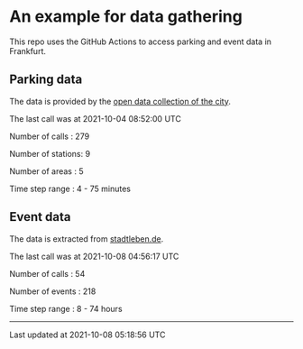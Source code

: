 # An example for data gathering

This repo uses the GitHub Actions to access parking and event data in Frankfurt.

## Parking data
The data is provided by the [open data collection of the city](https://www.offenedaten.frankfurt.de/).

The last call was at 2021-10-04 08:52:00 UTC

Number of calls   : 279

Number of stations:   9

Number of areas   :   5

Time step range   :   4 -  75 minutes


## Event data
The data is extracted from [stadtleben.de](https://stadtleben.de/frankfurt/).

The last call was at 2021-10-08 04:56:17 UTC

Number of calls   :  54

Number of events  : 218

Time step range   :   8 -  74 hours


----

Last updated at 2021-10-08 05:18:56 UTC
